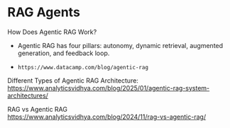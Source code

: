 # RAG Agents

How Does Agentic RAG Work?    
* Agentic RAG has four pillars: autonomy, dynamic retrieval, augmented generation, and feedback loop.   
*     https://www.datacamp.com/blog/agentic-rag

Different Types of Agentic RAG Architecture:   
https://www.analyticsvidhya.com/blog/2025/01/agentic-rag-system-architectures/


RAG vs Agentic RAG   
https://www.analyticsvidhya.com/blog/2024/11/rag-vs-agentic-rag/

